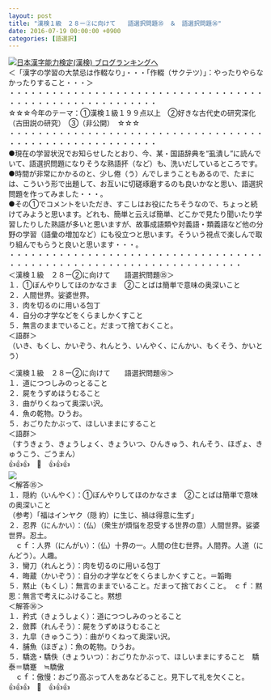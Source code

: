 ```yaml
---
layout: post
title: "漢検１級　２８ー②に向けて　　語選択問題㉟　＆　語選択問題㊱"
date: 2016-07-19 00:00:00 +0900
categories: [語選択]
---
```


[![](/syuusyuu9701/assets/images/漢検１級-２８ー②に向けて-語選択問題㉟-＆-語選択問題㊱-br_c_3028_1.gif)](http://blog.with2.net/link.php?1659096:3028 "日本漢字能力検定(漢検) ブログランキングへ")[日本漢字能力検定(漢検) ブログランキングへ](http://blog.with2.net/link.php?1659096:3028)  
＜「漢字の学習の大禁忌は作輟なり」・・・「作輟（サクテツ）」：やったりやらなかったりすること・・・＞  
・・・・・・・・・・・・・・・・・・・・・・・・・・・・・・・・・・・・・・・・・・・・・・・・・・・・・・・・・  
☆☆☆今年のテーマ：①漢検１級１９９点以上　②好きな古代史の研究深化（古田説の研究）　③（非公開）　☆☆☆　　  
・・・・・・・・・・・・・・・・・・・・・・・・・・・・・・・・・・・・・・・・・・・・・・・・・・・・・・・・・  
●現在の学習状況でお知らせしたとおり、今、某・国語辞典を“虱潰し”に読んでいて、語選択問題になりそうな熟語抔（など）も、洗いだしているところです。  
●時間が非常にかかるのと、少し倦（う）んでしまうこともあるので、たまには、こういう形で出題して、お互いに切磋琢磨するのも良いかなと思い、語選択問題を作ってみました・・・。  
●その①でコメントをいただき、すこしはお役にたちそうなので、ちょっと続けてみようと思います。どれも、簡単と云えば簡単、どこかで見たり聞いたり学習したりした熟語が多いと思いますが、故事成語類や対義語・類義語など他の分野の学習（語彙の増加など）にも役立つと思います。そういう視点で楽しんで取り組んでもらうと良いと思います・・・。  
・・・・・・・・・・・・・・・・・・・・・・・・・・・・・・・・・・・・・・・・・・・・・・・・・・・・・・・・・・・・・・・・・・・・・  
＜漢検１級　２８ー②に向けて　　語選択問題㉟＞  
１．①ぼんやりしてほのかなさま　②ことばは簡単で意味の奥深いこと  
２．人間世界。娑婆世界。  
３．肉を切るのに用いる包丁  
４．自分の才学などをくらましかくすこと  
５．無言のままでいること。だまって捨ておくこと。  
＜語群＞  
（いき、もくし、かいぞう、れんとう、いんやく、にんかい、もくそう、かいとう）  
  
＜漢検１級　２８ー②に向けて　　語選択問題㊱＞  
１．道につつしみのっとること  
２．屍をうずめほうむること  
３．曲がりくねって奥深い沢。  
４．魚の乾物。ひうお。  
５．おごりたかぶって、ほしいままにすること  
＜語群＞  
（すうきょう、きょうしょく、きょういつ、ひんきゅう、れんそう、ほぎょ、きゅうこう、ごうまん）  
👍👍👍　🐒　👍👍👍  
![](/syuusyuu9701/assets/images/漢検１級-２８ー②に向けて-語選択問題㉟-＆-語選択問題㊱-387b0b1aa1d5a694301fbc8a396bea8c.png)  
＜解答㉟＞  
１．隠約（いんやく）：①ぼんやりしてほのかなさま　②ことばは簡単で意味の奥深いこと  
（参考）「福はインヤク（隠 約）に生じ、禍は得意に生ず」  
２．忍界（にんかい）：（仏）（衆生が煩悩を忍受する世界の意）人間世界。娑婆世界。忍土。  
　ｃｆ：人界（にんがい）：（仏）十界の一。人間の住む世界。人間界。人道（にんどう）。人趣。  
３．臠刀（れんとう）：肉を切るのに用いる包丁  
４．晦蔵（かいぞう）：自分の才学などをくらましかくすこと。＝韜晦  
５．黙止（もくし）：無言のままでいること。だまって捨ておくこと。　ｃｆ：黙思：無言で考えにふけること。黙想  
＜解答㊱＞  
１．矜式（きょうしょく）：道につつしみのっとること  
２．斂葬（れんそう）：屍をうずめほうむること  
３．九皐（きゅうこう）：曲がりくねって奥深い沢。  
４．脯魚（ほぎょ）：魚の乾物。ひうお。  
５．驕逸・驕佚（きょういつ）：おごりたかぶって、ほしいままにすること　驕泰＝驕蹇　≒驕傲  
　ｃｆ：傲慢：おごり高ぶって人をあなどること。見下して礼を欠くこと。  
👍👍👍　🐒　👍👍👍  
  
  